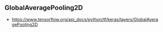 ## GlobalAveragePooling2D
- https://www.tensorflow.org/api_docs/python/tf/keras/layers/GlobalAveragePooling2D
